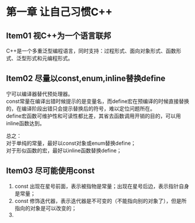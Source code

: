 # 第一章 让自己习惯C++ 
## Item01 视C++为一个语言联邦
C++是一个多重泛型编程语言，同时支持：过程形式、面向对象形式、函数形式、泛型形式和元编程形式。

## Item02 尽量以const,enum,inline替换define
宁可以编译器替代预处理器。  
const常量在编译出错时候提示的是变量名，而define宏在预编译的时候直接替换的，在编译阶段出错只会提示替换后的符号，难以定位问题所在。  
define宏函数可维护性和可读性都比差，其省去函数调用开销的目的，可以用inline函数达到。

总之：  
对于单纯的常量，最好以const对象或enum替换define；  
对于形似函数的宏，最好以inline函数替换define；  

## Item03 尽可能使用const
1. const 出现在星号前面，表示被指物是常量；出现在星号后边，表示指针自身是常量；  
2. const 修饰迭代器，表示迭代器是不可变的（不能指向别的对象了），但是所指向的对象是可以改变的；  
3. 